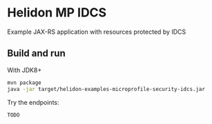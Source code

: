 # Helidon MP IDCS 

Example JAX-RS application with resources protected by IDCS

## Build and run

With JDK8+
```bash
mvn package
java -jar target/helidon-examples-microprofile-security-idcs.jar
```

Try the endpoints:

```
TODO
```
